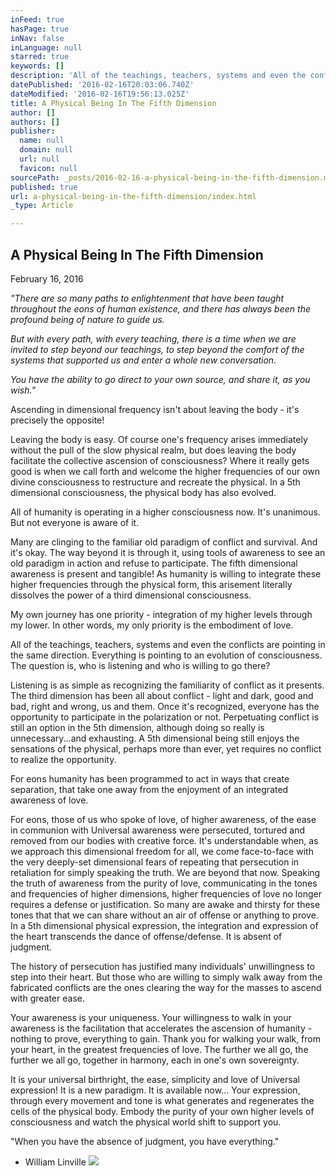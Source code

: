 ```yaml
---
inFeed: true
hasPage: true
inNav: false
inLanguage: null
starred: true
keywords: []
description: 'All of the teachings, teachers, systems and even the conflicts are pointing in the same direction. Everything is pointing to an evolution of consciousness. The question is, who is listening and who is willing to go there?'
datePublished: '2016-02-16T20:03:06.740Z'
dateModified: '2016-02-16T19:56:13.025Z'
title: A Physical Being In The Fifth Dimension
author: []
authors: []
publisher:
  name: null
  domain: null
  url: null
  favicon: null
sourcePath: _posts/2016-02-16-a-physical-being-in-the-fifth-dimension.md
published: true
url: a-physical-being-in-the-fifth-dimension/index.html
_type: Article

---
```

## A Physical Being In The Fifth Dimension

February 16, 2016

_"There are so many paths to enlightenment that have been taught throughout the eons of human existence, and there has always been the profound being of nature to guide us._

_But with every path, with every teaching, there is a time when we are invited to step beyond our teachings, to step beyond the comfort of the systems that supported us and enter a whole new conversation._

_You have the ability to go direct to your own source, and share it, as you wish."_

Ascending in dimensional frequency isn't about leaving the body - it's precisely the opposite!

Leaving the body is easy. Of course one's frequency arises immediately without the pull of the slow physical realm, but does leaving the body facilitate the collective ascension of consciousness? Where it really gets good is when we call forth and welcome the higher frequencies of our own divine consciousness to restructure and recreate the physical. In a 5th dimensional consciousness, the physical body has also evolved.

All of humanity is operating in a higher consciousness now. It's unanimous. But not everyone is aware of it.

Many are clinging to the familiar old paradigm of conflict and survival. And it's okay. The way beyond it is through it, using tools of awareness to see an old paradigm in action and refuse to participate. The fifth dimensional awareness is present and tangible! As humanity is willing to integrate these higher frequencies through the physical form, this arisement literally dissolves the power of a third dimensional consciousness. 

My own journey has one priority - integration of my higher levels through my lower. In other words, my only priority is the embodiment of love.

All of the teachings, teachers, systems and even the conflicts are pointing in the same direction. Everything is pointing to an evolution of consciousness. The question is, who is listening and who is willing to go there?

Listening is as simple as recognizing the familiarity of conflict as it presents. The third dimension has been all about conflict - light and dark, good and bad, right and wrong, us and them. Once it's recognized, everyone has the opportunity to participate in the polarization or not. Perpetuating conflict is still an option in the 5th dimension, although doing so really is unnecessary...and exhausting. A 5th dimensional being still enjoys the sensations of the physical, perhaps more than ever, yet requires no conflict to realize the opportunity.

For eons humanity has been programmed to act in ways that create separation, that take one away from the enjoyment of an integrated awareness of love.

For eons, those of us who spoke of love, of higher awareness, of the ease in communion with Universal awareness were persecuted, tortured and removed from our bodies with creative force. It's understandable when, as we approach this dimensional freedom for all, we come face-to-face with the very deeply-set dimensional fears of repeating that persecution in retaliation for simply speaking the truth. We are beyond that now. Speaking the truth of awareness from the purity of love, communicating in the tones and frequencies of higher dimensions, higher frequencies of love no longer requires a defense or justification. So many are awake and thirsty for these tones that that we can share without an air of offense or anything to prove. In a 5th dimensional physical expression, the integration and expression of the heart transcends the dance of offense/defense. It is absent of judgment.

The history of persecution has justified many individuals' unwillingness to step into their heart. But those who are willing to simply walk away from the fabricated conflicts are the ones clearing the way for the masses to ascend with greater ease.

Your awareness is your uniqueness. Your willingness to walk in your awareness is the facilitation that accelerates the ascension of humanity - nothing to prove, everything to gain. Thank you for walking your walk, from your heart, in the greatest frequencies of love. The further we all go, the further we all go, together in harmony, each in one's own sovereignty.

It is your universal birthright, the ease, simplicity and love of Universal expression! It is a new paradigm. It is available now... Your expression, through every movement and tone is what generates and regenerates the cells of the physical body. Embody the purity of your own higher levels of consciousness and watch the physical world shift to support you.

"When you have the absence of judgment, you have everything."

- William Linville
![](https://the-grid-user-content.s3-us-west-2.amazonaws.com/dd74b15c-faf2-4dba-9fdf-2ef807495ade.jpg)
